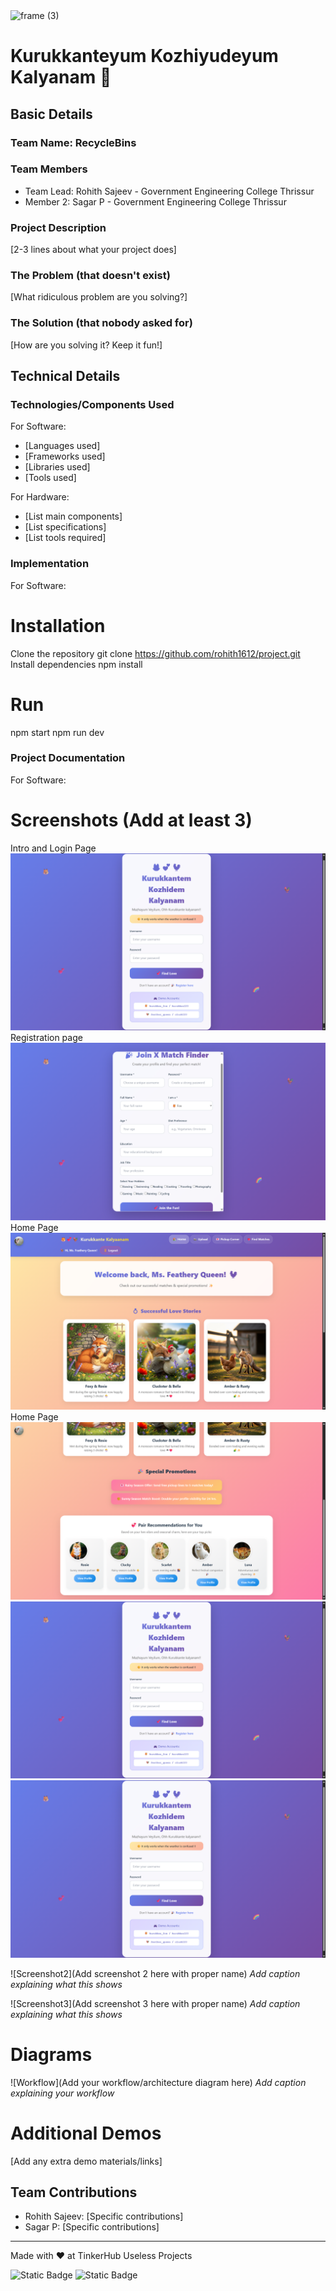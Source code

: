 <img width="3188" height="1202" alt="frame (3)" src="https://github.com/user-attachments/assets/517ad8e9-ad22-457d-9538-a9e62d137cd7" />


# Kurukkanteyum Kozhiyudeyum Kalyanam 🎯


## Basic Details
### Team Name: RecycleBins


### Team Members
- Team Lead: Rohith Sajeev - Government Engineering College Thrissur
- Member 2: Sagar P - Government Engineering College Thrissur

### Project Description
[2-3 lines about what your project does]

### The Problem (that doesn't exist)
[What ridiculous problem are you solving?]

### The Solution (that nobody asked for)
[How are you solving it? Keep it fun!]

## Technical Details
### Technologies/Components Used
For Software:
- [Languages used]
- [Frameworks used]
- [Libraries used]
- [Tools used]

For Hardware:
- [List main components]
- [List specifications]
- [List tools required]

### Implementation
For Software:
# Installation
Clone the repository
git clone https://github.com/rohith1612/project.git
Install dependencies
npm install

# Run
npm start
npm run dev

### Project Documentation
For Software:

# Screenshots (Add at least 3)
Intro and Login Page 
![Screenshot](https://github.com/rohith1612/project/blob/main/screenshot/Intro_and_Loginpage.png?raw=true)
Registration page
![Screenshot](https://github.com/rohith1612/project/blob/main/screenshot/Registration_page.png?raw=true)
Home Page
![Screenshot](https://github.com/rohith1612/project/blob/main/screenshot/Home_page.png?raw=true)
Home Page
![Screenshot](https://github.com/rohith1612/project/blob/main/screenshot/Homepage_2.png?raw=true)
![Screenshot](https://github.com/rohith1612/project/blob/main/screenshot/Intro_and_Loginpage.png?raw=true)
![Screenshot](https://github.com/rohith1612/project/blob/main/screenshot/Intro_and_Loginpage.png?raw=true)



![Screenshot2](Add screenshot 2 here with proper name)
*Add caption explaining what this shows*

![Screenshot3](Add screenshot 3 here with proper name)
*Add caption explaining what this shows*

# Diagrams
![Workflow](Add your workflow/architecture diagram here)
*Add caption explaining your workflow*


# Additional Demos
[Add any extra demo materials/links]

## Team Contributions
- Rohith Sajeev: [Specific contributions]
- Sagar P: [Specific contributions]

---
Made with ❤️ at TinkerHub Useless Projects 

![Static Badge](https://img.shields.io/badge/TinkerHub-24?color=%23000000&link=https%3A%2F%2Fwww.tinkerhub.org%2F)
![Static Badge](https://img.shields.io/badge/UselessProjects--25-25?link=https%3A%2F%2Fwww.tinkerhub.org%2Fevents%2FQ2Q1TQKX6Q%2FUseless%2520Projects)


